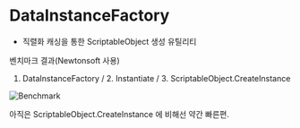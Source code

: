 # DataInstanceFactory
- 직렬화 캐싱을 통한 ScriptableObject 생성 유틸리티

벤치마크 결과(Newtonsoft 사용)
1. DataInstanceFactory / 2. Instantiate / 3. ScriptableObject.CreateInstance

![Benchmark](https://github.com/user-attachments/assets/c4026fc2-d409-4f8a-a6af-bcea706184a6)

아직은 ScriptableObject.CreateInstance 에 비해선 약간 빠른편.
